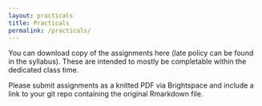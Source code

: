 ```yaml
---
layout: practicals
title: Practicals
permalink: /practicals/
---
```

You can download copy of the assignments here (late policy can be found in the syllabus).
These are intended to mostly be completable within the dedicated class time.

Please submit assignments as a knitted PDF via Brightspace and include a link to your git repo containing the original Rmarkdown file.


